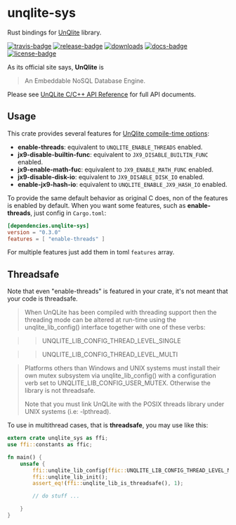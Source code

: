 # unqlite-sys

Rust bindings for [UnQlite][] library.

[![travis-badge][]][travis] [![release-badge][]][cargo] [![downloads]][cargo]
[![docs-badge][]][docs] [![license-badge][]][cargo]

As its official site says, **UnQlite** is
> An Embeddable NoSQL Database Engine.

Please see [UnQLite C/C++ API Reference][] for full API documents.

## Usage

This crate provides several features for [UnQlite compile-time
options][apidoc-compile]:

* **enable-threads**: equivalent to `UNQLITE_ENABLE_THREADS` enabled.
* **jx9-disable-builtin-func**: equivalent to `JX9_DISABLE_BUILTIN_FUNC` enabled.
* **jx9-enable-math-fuc**: equivalent to `JX9_ENABLE_MATH_FUNC` enabled.
* **jx9-disable-disk-io**: equivalent to `JX9_DISABLE_DISK_IO` enabled.
* **enable-jx9-hash-io**: equivalent to `UNQLITE_ENABLE_JX9_HASH_IO` enabled.

To provide the same default behavior as original C does, non of the features
is enabled by default. When you want some features, such as **enable-threads**,
just config in `Cargo.toml`:

```toml
[dependencies.unqlite-sys]
version = "0.3.0"
features = [ "enable-threads" ]
```

For multiple features just add them in toml `features` array.

## Threadsafe

Note that even "enable-threads" is featured in your crate, it's not meant
that your code is threadsafe.

> When UnQLite has been compiled with threading support then the threading mode can be altered
at run-time using the unqlite_lib_config() interface together with one of these verbs:

  >> UNQLITE_LIB_CONFIG_THREAD_LEVEL_SINGLE

  >> UNQLITE_LIB_CONFIG_THREAD_LEVEL_MULTI

> Platforms others than Windows and UNIX systems must install their own mutex subsystem via
unqlite_lib_config() with a configuration verb set to UNQLITE_LIB_CONFIG_USER_MUTEX. Otherwise
the library is not threadsafe.
>
> Note that you must link UnQLite with the POSIX threads library under UNIX systems (i.e:
-lpthread).

To use in multithread cases, that is **threadsafe**, you may use like this:

```rust
extern crate unqlite_sys as ffi;
use ffi::constants as ffic;

fn main() {
    unsafe {
        ffi::unqlite_lib_config(ffic::UNQLITE_LIB_CONFIG_THREAD_LEVEL_MULTI);
        ffi::unqlite_lib_init();
        assert_eq!(ffi::unqlite_lib_is_threadsafe(), 1);

        // do stuff ...

    }
}
```

[UnQlite]: http://unqlite.org
[UnQLite C/C++ API Reference]: http://unqlite.org/c_api.html
[travis-badge]: https://img.shields.io/travis/zitsen/unqlite-sys.rs.svg?style=flat-square
[travis]: https://travis-ci.org/zitsen/unqlite-sys.rs
[release-badge]: https://img.shields.io/crates/v/unqlite-sys.svg?style=flat-square
[downloads]: https://img.shields.io/crates/d/unqlite-sys.svg?style=flat-square
[cargo]: https://crates.io/crates/unqlite-sys
[docs-badge]: https://img.shields.io/badge/API-docs-blue.svg?style=flat-square
[docs]: https://zitsen.github.io/unqlite-sys.rs
[license-badge]: https://img.shields.io/crates/l/unqlite-sys.svg?style=flat-square
[apidoc-compile]: http://unqlite.org/c_api_const.html#compile_time
